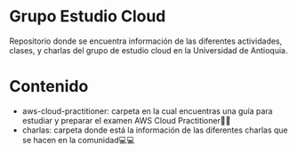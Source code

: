 # Grupo Estudio Cloud
Repositorio donde se encuentra información de las diferentes actividades, clases, y charlas del grupo de estudio cloud en la Universidad de Antioquia.

# Contenido
- aws-cloud-practitioner: carpeta en la cual encuentras una guía para estudiar y preparar el examen AWS Cloud Practitioner🚀🚀
- charlas: carpeta donde está la información de las diferentes charlas que se hacen en la comunidad💻💻